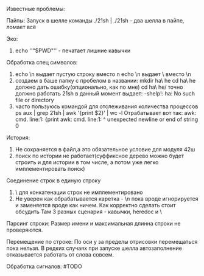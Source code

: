 Известные проблемы:

Пайпы:
Запуск в шелле команды ./21sh | ./21sh - два шелла в пайпе, ломает всё

Эко:
1) echo ''"$PWD"'' - печатает лишние кавычки


Обработка спец символов:
1) echo \n выдает пустую строку вместо n
    echo \\n выдает \ вместо \n
2) создаем в баше папку с пробелом в названии:
    mkdir ha\ he
    cd ha\ he должно дать ошибку(опционально, как по мне)
    cd ha\ he/ точно должно работать
    21sh в данный момент выдает:
        -shelp!: ha: No such file or directory
3) часто пользуюсь командой для отслеживания количества процессов
    ps aux | grep 21sh | awk '{print $2}' | wc -l
    Отрабатывает вот так:
    awk: cmd. line:1: {print
    awk: cmd. line:1:       ^ unexpected newline or end of string
    0

История:
1) Не сохраняется в файл,а это обязательное условие для модуля 42ш
2) поиск по истории не работает(суффиксное дерево можно будет строить и для истории в том числе, а потом уже легко имплементировать поиск)

Соединение строк в единую строку
1) \ для конкатенации строк не имплементировано
2) Не уверен как обрабатывается каретка - \n пока вроде игнорируется и заменяется вроде как ничем. Как корректно сделать стоит обсудить
Там 3 разных сценария - кавычки, heredoc и \

Парсинг строки:
Размер имени и максимальная длинна строки не проверяются.

Перемещение по строке:
По оси у за пределы отрисовки перемещаться пока нельзя.
В редких случаях при запуске шелла автозаполнение отказывается работать от слова совсем.



Обработка сигналов:
#TODO
